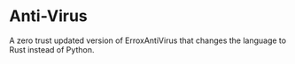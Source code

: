 # Anti-Virus
A zero trust updated version of ErroxAntiVirus that changes the language to Rust instead of Python.

